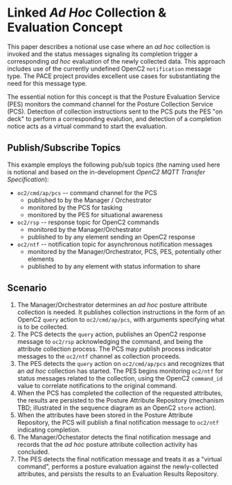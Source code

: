# Linked *Ad Hoc* Collection & Evaluation Concept
This paper describes a notional use case where an _ad hoc_
collection is invoked and the status messages signaling its
completion trigger a corresponding _ad hoc_ evaluation of the
newly collected data. This approach includes use of the currently
undefined OpenC2 `notification` message type. The PACE project
provides excellent use cases for substantiating the need for this
message type.

The essential notion for this concept is that the Posture
Evaluation Service (PES) monitors the command channel for the
Posture Collection Service (PCS). Detection of collection
instructions sent to the PCS puts the PES "on deck" to perform a
corresponding evalution, and detection of a completion notice
acts as a virtual command to start the evaluation.

## Publish/Subscribe Topics

This example employs the following pub/sub topics (the naming
used here is notional and based on the in-development *OpenC2
MQTT Transfer Specification*):

* `oc2/cmd/ap/pcs` -- command channel for the PCS
  * published to by the Manager / Orchestrator
  * monitored by the PCS for tasking
  * monitored by the PES for situational awareness
* `oc2/rsp` -- response topic for OpenC2 commands
  * monitored by the Manager/Orchestrator
  * published to by any element sending an OpenC2 response
* `oc2/ntf` -- notification topic for asynchronous notification messages
  * monitored by the Manager/Orchestrator, PCS, PES, potentially other elements
  * published to by any element with status information to share

## Scenario

1. The Manager/Orchestrator determines an _ad hoc_ posture
   attribute collection is needed. It publishes collection
   instructions in the form of an OpenC2 `query` action to
   `oc2/cmd/ap/pcs`, with arguments specifying what is to be
   collected.
2. The PCS detects the `query` action, publishes an OpenC2
   response message to `oc2/rsp` acknowledging the command, and
   being the attribute collection process. The PCS may publish
   process indicator messages to the `oc2/ntf` channel as
   collection proceeds.
3. The PES detects the `query` action on `oc2/cmd/ap/pcs` and
   recognizes that an _ad hoc_ collection has started. The PES
   begins monitoring `oc2/ntf` for status messages related to the
   collection, using the OpenC2 `command_id` value to correlate
   notifications to the original command.
1. When the PCS has completed the collection of the requested
   attributes, the results are persisted to the Posture Attribute
   Repository (mechanism TBD; illustrated in the sequence diagram as an OpenC2 `store` action).
1. When the attributes have been stored in the Posture Attribute
   Repository, the PCS will publish a final notification message to `oc2/ntf` indicating completion.
1.  The Manager/Ochestator detects the final notification message and records that the _ad hoc_ posture attribute collection activity has concluded.
2.  The PES detects the final notification message and treats it as a "virtual command", performs a posture evaluation against the newly-collected attributes, and persists the results to an Evaluation Results Repository.